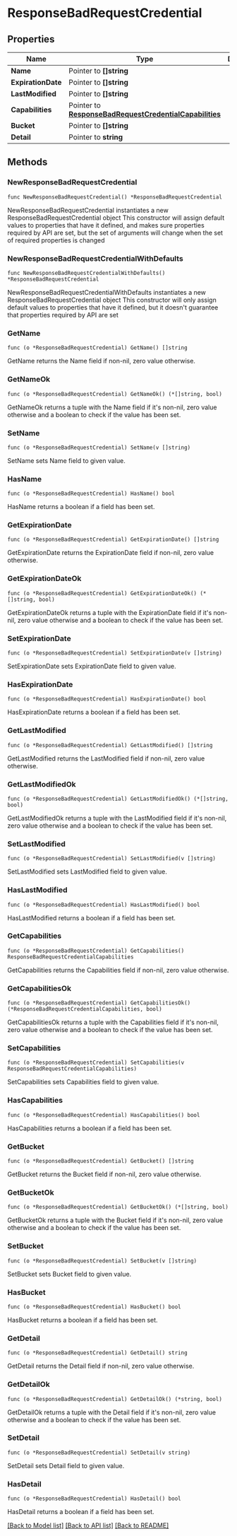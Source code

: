 # ResponseBadRequestCredential

## Properties

Name | Type | Description | Notes
------------ | ------------- | ------------- | -------------
**Name** | Pointer to **[]string** |  | [optional] 
**ExpirationDate** | Pointer to **[]string** |  | [optional] 
**LastModified** | Pointer to **[]string** |  | [optional] 
**Capabilities** | Pointer to [**ResponseBadRequestCredentialCapabilities**](ResponseBadRequestCredentialCapabilities.md) |  | [optional] 
**Bucket** | Pointer to **[]string** |  | [optional] 
**Detail** | Pointer to **string** |  | [optional] 

## Methods

### NewResponseBadRequestCredential

`func NewResponseBadRequestCredential() *ResponseBadRequestCredential`

NewResponseBadRequestCredential instantiates a new ResponseBadRequestCredential object
This constructor will assign default values to properties that have it defined,
and makes sure properties required by API are set, but the set of arguments
will change when the set of required properties is changed

### NewResponseBadRequestCredentialWithDefaults

`func NewResponseBadRequestCredentialWithDefaults() *ResponseBadRequestCredential`

NewResponseBadRequestCredentialWithDefaults instantiates a new ResponseBadRequestCredential object
This constructor will only assign default values to properties that have it defined,
but it doesn't guarantee that properties required by API are set

### GetName

`func (o *ResponseBadRequestCredential) GetName() []string`

GetName returns the Name field if non-nil, zero value otherwise.

### GetNameOk

`func (o *ResponseBadRequestCredential) GetNameOk() (*[]string, bool)`

GetNameOk returns a tuple with the Name field if it's non-nil, zero value otherwise
and a boolean to check if the value has been set.

### SetName

`func (o *ResponseBadRequestCredential) SetName(v []string)`

SetName sets Name field to given value.

### HasName

`func (o *ResponseBadRequestCredential) HasName() bool`

HasName returns a boolean if a field has been set.

### GetExpirationDate

`func (o *ResponseBadRequestCredential) GetExpirationDate() []string`

GetExpirationDate returns the ExpirationDate field if non-nil, zero value otherwise.

### GetExpirationDateOk

`func (o *ResponseBadRequestCredential) GetExpirationDateOk() (*[]string, bool)`

GetExpirationDateOk returns a tuple with the ExpirationDate field if it's non-nil, zero value otherwise
and a boolean to check if the value has been set.

### SetExpirationDate

`func (o *ResponseBadRequestCredential) SetExpirationDate(v []string)`

SetExpirationDate sets ExpirationDate field to given value.

### HasExpirationDate

`func (o *ResponseBadRequestCredential) HasExpirationDate() bool`

HasExpirationDate returns a boolean if a field has been set.

### GetLastModified

`func (o *ResponseBadRequestCredential) GetLastModified() []string`

GetLastModified returns the LastModified field if non-nil, zero value otherwise.

### GetLastModifiedOk

`func (o *ResponseBadRequestCredential) GetLastModifiedOk() (*[]string, bool)`

GetLastModifiedOk returns a tuple with the LastModified field if it's non-nil, zero value otherwise
and a boolean to check if the value has been set.

### SetLastModified

`func (o *ResponseBadRequestCredential) SetLastModified(v []string)`

SetLastModified sets LastModified field to given value.

### HasLastModified

`func (o *ResponseBadRequestCredential) HasLastModified() bool`

HasLastModified returns a boolean if a field has been set.

### GetCapabilities

`func (o *ResponseBadRequestCredential) GetCapabilities() ResponseBadRequestCredentialCapabilities`

GetCapabilities returns the Capabilities field if non-nil, zero value otherwise.

### GetCapabilitiesOk

`func (o *ResponseBadRequestCredential) GetCapabilitiesOk() (*ResponseBadRequestCredentialCapabilities, bool)`

GetCapabilitiesOk returns a tuple with the Capabilities field if it's non-nil, zero value otherwise
and a boolean to check if the value has been set.

### SetCapabilities

`func (o *ResponseBadRequestCredential) SetCapabilities(v ResponseBadRequestCredentialCapabilities)`

SetCapabilities sets Capabilities field to given value.

### HasCapabilities

`func (o *ResponseBadRequestCredential) HasCapabilities() bool`

HasCapabilities returns a boolean if a field has been set.

### GetBucket

`func (o *ResponseBadRequestCredential) GetBucket() []string`

GetBucket returns the Bucket field if non-nil, zero value otherwise.

### GetBucketOk

`func (o *ResponseBadRequestCredential) GetBucketOk() (*[]string, bool)`

GetBucketOk returns a tuple with the Bucket field if it's non-nil, zero value otherwise
and a boolean to check if the value has been set.

### SetBucket

`func (o *ResponseBadRequestCredential) SetBucket(v []string)`

SetBucket sets Bucket field to given value.

### HasBucket

`func (o *ResponseBadRequestCredential) HasBucket() bool`

HasBucket returns a boolean if a field has been set.

### GetDetail

`func (o *ResponseBadRequestCredential) GetDetail() string`

GetDetail returns the Detail field if non-nil, zero value otherwise.

### GetDetailOk

`func (o *ResponseBadRequestCredential) GetDetailOk() (*string, bool)`

GetDetailOk returns a tuple with the Detail field if it's non-nil, zero value otherwise
and a boolean to check if the value has been set.

### SetDetail

`func (o *ResponseBadRequestCredential) SetDetail(v string)`

SetDetail sets Detail field to given value.

### HasDetail

`func (o *ResponseBadRequestCredential) HasDetail() bool`

HasDetail returns a boolean if a field has been set.


[[Back to Model list]](../README.md#documentation-for-models) [[Back to API list]](../README.md#documentation-for-api-endpoints) [[Back to README]](../README.md)


